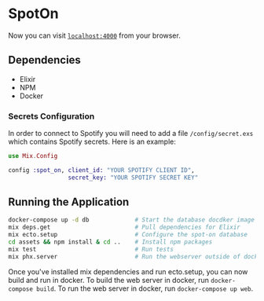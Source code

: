# SpotOn

Now you can visit [`localhost:4000`](http://localhost:4000) from your browser.

## Dependencies
- Elixir
- NPM
- Docker

### Secrets Configuration
In order to connect to Spotify you will need to add a file `/config/secret.exs` which contains Spotify secrets. 
Here is an example:

```elixir
use Mix.Config

config :spot_on, client_id: "YOUR SPOTIFY CLIENT ID",
                 secret_key: "YOUR SPOTIFY SECRET KEY"
```   

## Running the Application

```bash
docker-compose up -d db             # Start the database docdker image in detached mode
mix deps.get                        # Pull dependencies for Elixir
mix ecto.setup                      # Configure the spot-on database
cd assets && npm install & cd ..    # Install npm packages
mix test                            # Run tests
mix phx.server                      # Run the webserver outside of docker 

```

Once you've installed mix dependencies and run ecto.setup, you can now build and run in docker. To build the web server 
in docker, run `docker-compose build`. To run the web server in docker, run `docker-compose up web`.
